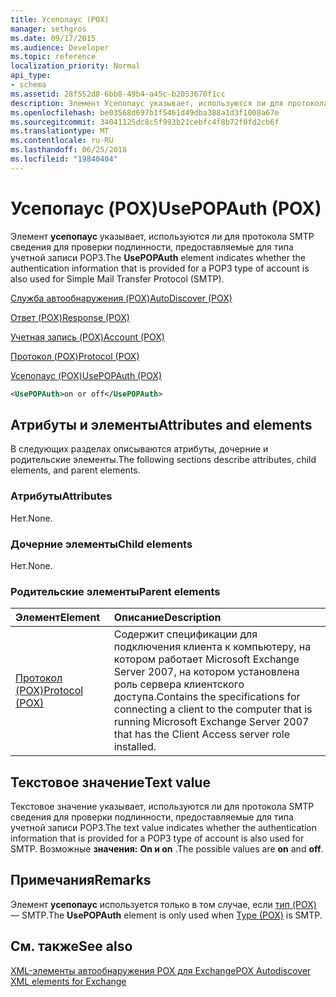 ```yaml
---
title: Усепопаус (POX)
manager: sethgros
ms.date: 09/17/2015
ms.audience: Developer
ms.topic: reference
localization_priority: Normal
api_type:
- schema
ms.assetid: 28f552d8-6bb8-49b4-a45c-b2053670f1cc
description: Элемент Усепопаус указывает, используются ли для протокола SMTP сведения для проверки подлинности, предоставляемые для типа учетной записи POP3.
ms.openlocfilehash: be03568d697b1f5461d49dba388a1d3f1008a67e
ms.sourcegitcommit: 34041125dc8c5f993b21cebfc4f8b72f0fd2cb6f
ms.translationtype: MT
ms.contentlocale: ru-RU
ms.lasthandoff: 06/25/2018
ms.locfileid: "19840404"
---
```

# <a name="usepopauth-pox"></a><span data-ttu-id="2d5d2-103">Усепопаус (POX)</span><span class="sxs-lookup"><span data-stu-id="2d5d2-103">UsePOPAuth (POX)</span></span>

<span data-ttu-id="2d5d2-104">Элемент **усепопаус** указывает, используются ли для протокола SMTP сведения для проверки подлинности, предоставляемые для типа учетной записи POP3.</span><span class="sxs-lookup"><span data-stu-id="2d5d2-104">The **UsePOPAuth** element indicates whether the authentication information that is provided for a POP3 type of account is also used for Simple Mail Transfer Protocol (SMTP).</span></span> 
  
[<span data-ttu-id="2d5d2-105">Служба автообнаружения (POX)</span><span class="sxs-lookup"><span data-stu-id="2d5d2-105">AutoDiscover (POX)</span></span>](autodiscover-pox.md)
  
[<span data-ttu-id="2d5d2-106">Ответ (POX)</span><span class="sxs-lookup"><span data-stu-id="2d5d2-106">Response (POX)</span></span>](response-pox.md)
  
[<span data-ttu-id="2d5d2-107">Учетная запись (POX)</span><span class="sxs-lookup"><span data-stu-id="2d5d2-107">Account (POX)</span></span>](account-pox.md)
  
[<span data-ttu-id="2d5d2-108">Протокол (POX)</span><span class="sxs-lookup"><span data-stu-id="2d5d2-108">Protocol (POX)</span></span>](protocol-pox.md)
  
[<span data-ttu-id="2d5d2-109">Усепопаус (POX)</span><span class="sxs-lookup"><span data-stu-id="2d5d2-109">UsePOPAuth (POX)</span></span>](usepopauth-pox.md)
  
```xml
<UsePOPAuth>on or off</UsePOPAuth>
```

## <a name="attributes-and-elements"></a><span data-ttu-id="2d5d2-110">Атрибуты и элементы</span><span class="sxs-lookup"><span data-stu-id="2d5d2-110">Attributes and elements</span></span>

<span data-ttu-id="2d5d2-111">В следующих разделах описываются атрибуты, дочерние и родительские элементы.</span><span class="sxs-lookup"><span data-stu-id="2d5d2-111">The following sections describe attributes, child elements, and parent elements.</span></span>
  
### <a name="attributes"></a><span data-ttu-id="2d5d2-112">Атрибуты</span><span class="sxs-lookup"><span data-stu-id="2d5d2-112">Attributes</span></span>

<span data-ttu-id="2d5d2-113">Нет.</span><span class="sxs-lookup"><span data-stu-id="2d5d2-113">None.</span></span>
  
### <a name="child-elements"></a><span data-ttu-id="2d5d2-114">Дочерние элементы</span><span class="sxs-lookup"><span data-stu-id="2d5d2-114">Child elements</span></span>

<span data-ttu-id="2d5d2-115">Нет.</span><span class="sxs-lookup"><span data-stu-id="2d5d2-115">None.</span></span>
  
### <a name="parent-elements"></a><span data-ttu-id="2d5d2-116">Родительские элементы</span><span class="sxs-lookup"><span data-stu-id="2d5d2-116">Parent elements</span></span>

|<span data-ttu-id="2d5d2-117">**Элемент**</span><span class="sxs-lookup"><span data-stu-id="2d5d2-117">**Element**</span></span>|<span data-ttu-id="2d5d2-118">**Описание**</span><span class="sxs-lookup"><span data-stu-id="2d5d2-118">**Description**</span></span>|
|:-----|:-----|
|[<span data-ttu-id="2d5d2-119">Протокол (POX)</span><span class="sxs-lookup"><span data-stu-id="2d5d2-119">Protocol (POX)</span></span>](protocol-pox.md) <br/> |<span data-ttu-id="2d5d2-120">Содержит спецификации для подключения клиента к компьютеру, на котором работает Microsoft Exchange Server 2007, на котором установлена роль сервера клиентского доступа.</span><span class="sxs-lookup"><span data-stu-id="2d5d2-120">Contains the specifications for connecting a client to the computer that is running Microsoft Exchange Server 2007 that has the Client Access server role installed.</span></span>  <br/> |
   
## <a name="text-value"></a><span data-ttu-id="2d5d2-121">Текстовое значение</span><span class="sxs-lookup"><span data-stu-id="2d5d2-121">Text value</span></span>

<span data-ttu-id="2d5d2-122">Текстовое значение указывает, используются ли для протокола SMTP сведения для проверки подлинности, предоставляемые для типа учетной записи POP3.</span><span class="sxs-lookup"><span data-stu-id="2d5d2-122">The text value indicates whether the authentication information that is provided for a POP3 type of account is also used for SMTP.</span></span> <span data-ttu-id="2d5d2-123">Возможные **значения:** **On и on** .</span><span class="sxs-lookup"><span data-stu-id="2d5d2-123">The possible values are **on** and **off**.</span></span>
  
## <a name="remarks"></a><span data-ttu-id="2d5d2-124">Примечания</span><span class="sxs-lookup"><span data-stu-id="2d5d2-124">Remarks</span></span>

<span data-ttu-id="2d5d2-125">Элемент **усепопаус** используется только в том случае, если [тип (POX)](type-pox.md) — SMTP.</span><span class="sxs-lookup"><span data-stu-id="2d5d2-125">The **UsePOPAuth** element is only used when [Type (POX)](type-pox.md) is SMTP.</span></span> 
  
## <a name="see-also"></a><span data-ttu-id="2d5d2-126">См. также</span><span class="sxs-lookup"><span data-stu-id="2d5d2-126">See also</span></span>



[<span data-ttu-id="2d5d2-127">XML-элементы автообнаружения POX для Exchange</span><span class="sxs-lookup"><span data-stu-id="2d5d2-127">POX Autodiscover XML elements for Exchange</span></span>](pox-autodiscover-xml-elements-for-exchange.md)

